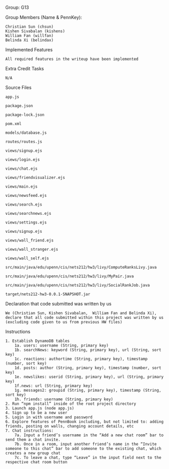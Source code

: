 Group: G13

Group Members (Name & PennKey):

	Christian Sun (chsun)
	Kishen Sivabalan (kishens)
	William Fan (willfan)
	Belinda Xi (belindax)



Implemented Features 

	All required features in the writeup have been implemented



Extra Credit Tasks

	N/A



Source Files

	app.js
	
	package.json
	
	package-lock.json
	
	pom.xml
	
	models/database.js
	
	routes/routes.js
	
	views/signup.ejs
	
	views/login.ejs
	
	views/chat.ejs
	
	views/friendvisualizer.ejs
	
	views/main.ejs
	
	views/newsfeed.ejs
	
	views/search.ejs
	
	views/searchnews.ejs
	
	views/settings.ejs
	
	views/signup.ejs
	
	views/wall_friend.ejs
	
	views/wall_stranger.ejs
	
	views/wall_self.ejs
	
	src/main/java/edu/upenn/cis/nets212/hw3/livy/ComputeRanksLivy.java
	
	src/main/java/edu/upenn/cis/nets212/hw3/livy/MyPair.java
	
	src/main/java/edu/upenn/cis/nets212/hw3/livy/SocialRankJob.java
	
	target/nets212-hw3-0.0.1-SNAPSHOT.jar



Declaration that code submitted was written by us

	We (Christian Sun, Kishen Sivabalan,  William Fan and Belinda Xi), declare that all code submitted within this project was written by us (excluding code given to us from previous HW files)


Instructions

	1. Establish DynamoDB tables 
		1a. users: username (String, primary key)
		1b. searchNews: keyword (String, primary key), url (String, sort key)
		1c. reactions: authortime (String, primary key), timestamp (number, sort key)
		1d. posts: author (String, primary key), timestamp (number, sort key)
		1e. newslikes: userid (String, primary key), url (String, primary key)
		1f.news: url (String, primary key)
		1g. messages2: groupid (String, primary key), timestamp (String, sort key)
		1h. friends: username (String, primary key)
	2. Run “npm install” inside of the root project directory
	3. Launch app.js (node app.js)
	4. Sign up to be a new user
	5. Login in with username and password
	6. Explore features of PennBook including, but not limited to: adding friends, posting on walls, changing account details, etc
	7. Chat instructions: 
		7a. Input a friend’s username in the “Add a new chat room” bar to send them a chat invite.
		7b. Once in a room, input another friend’s name in the “Invite someone to this chat” bar to add someone to the existing chat, which creates a new group chat
		7c. To leave a chat, type “Leave” in the input field next to the respective chat room button



